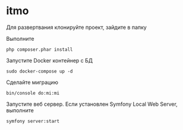 # itmo
Для развертвания клонируйте проект, зайдите в папку

Выполните
```
php composer.phar install
```

Запустите Docker контейнер с БД
```
sudo docker-compose up -d
```

Сделайте миграцию
```
bin/console do:mi:mi
```

Запустите веб сервер.
Если установлен Symfony Local Web Server, выполните 
```
symfony server:start
```
